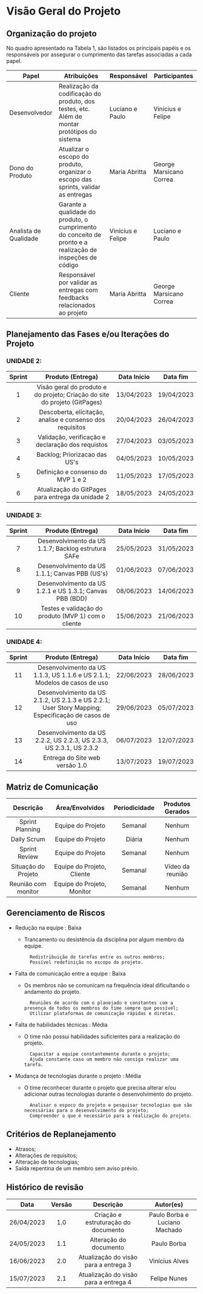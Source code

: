 # Visão Geral do Projeto

## Organização do projeto

No quadro apresentado na Tabela 1, são listados os principais papéis e os responsáveis por assegurar o cumprimento das tarefas associadas a cada papel.

|          Papel        | Atribuições | Responsável | Participantes | 
| --------------------- | --------------------------------------------------------------- | ---------------------------------------- | -------- |
|     Desenvolvedor     | Realização da codificação do produto, dos testes, etc. Além de montar protótipos do sistema | Luciano e Paulo | Vinícius e Felipe |
|    Dono do Produto    | Atualizar o escopo do produto, organizar o escopo das sprints, validar as entregas | Maria Abritta | George Marsicano Correa |
| Analista de Qualidade | Garante a qualidade do produto, o cumprimento do conceito de pronto e a  realização de inspeções de código | Vinícius e Felipe | Luciano e Paulo |
|        Cliente        | Responsável por validar as entregas com feedbacks relacionados ao projeto | Maria Abritta | George Marsicano Correa |

## Planejamento das Fases e/ou Iterações do Projeto

### UNIDADE 2:

| Sprint | Produto (Entrega) | Data Início | Data fim |
| :----: | :----------------:| :---------: | :------: |
| 1 | Visão geral do produto e do projeto; Criação do site do projeto (GitPages) | 13/04/2023 | 19/04/2023 |
| 2 | Descoberta, elicitação, analise e consenso dos requisitos | 20/04/2023 | 26/04/2023 |
| 3 | Validação, verificação e declaração dos requistos | 27/04/2023 | 03/05/2023 |
| 4 | Backlog; Priorizacao das US's | 04/05/2023 | 10/05/2023 |
| 5 | Definição e consenso do MVP 1 e 2 | 11/05/2023 | 17/05/2023 |
| 6 | Atualização do GitPages para entrega da unidade 2 | 18/05/2023 | 24/05/2023 |

### UNIDADE 3:

| Sprint | Produto (Entrega) | Data Início | Data fim |
| :----: | :----------------:| :---------: | :------: |
| 7 | Desenvolvimento da US 1.1.7; Backlog estrutura SAFe | 25/05/2023 | 31/05/2023 |
| 8 | Desenvolvimento da US 1.1.1; Canvas PBB (US's) | 01/06/2023 | 07/06/2023 |
| 9 | Desenvolvimento da US 1.2.1 e US 1.3.1; Canvas PBB (BDD) | 08/06/2023 | 14/06/2023 |
| 10 | Testes e validação do produto (MVP 1) com o cliente | 15/06/2023 | 21/06/2023 |

### UNIDADE 4:

| Sprint | Produto (Entrega) | Data Início | Data fim |
| :----: | :----------------:| :---------: | :------: |
| 11 | Desenvolvimento da US 1.1.3, US 1.1.6 e US 2.1.1; Modelos de casos de uso | 22/06/2023 | 28/06/2023 |
| 12 | Desenvolvimento da US 2.1.2, US 2.1.3 e US 2.2.1; User Story Mapping; Especificação de casos de uso  | 29/06/2023 | 05/07/2023 |
| 13 | Desenvolvimento da US 2.2.2, US 2.2.3, US 2.3.3, US 2.3.1, US 2.3.2 | 06/07/2023 | 12/07/2023 |
| 14 | Entrega do Site web versão 1.0 | 13/07/2023 | 19/07/2023 |

## Matriz de Comunicação

| Descrição | Área/Envolvidos | Periodicidade | Produtos Gerados |
| :-------: | :-------------: | :-----------: | :--------------: |
| Sprint Planning  | Equipe do Projeto | Semanal | Nenhum |
| Daily Scrum | Equipe do Projeto  | Diária | Nenhum |
| Sprint Review | Equipe do Projeto | Semanal | Nenhum |
| Situação do Projeto | Equipe do Projeto, Cliente | Semanal | Vídeo da reunião |
| Reunião com monitor | Equipe do Projeto, Monitor | Semanal | Nenhum |

## Gerenciamento de Riscos

- Redução na equipe : Baixa
    - Trancamento ou desistência da disciplina por algum membro da equipe.
        
            Redistribuição de tarefas entre os outros membros;
            Possível redefinição no escopo do projeto.

- Falta de comunicação entre a equipe : Baixa
    - Os membros não se comunicam na frequência ideal dificultando o andamento do projeto.

            Reuniões de acordo com o planejado e constantes com a presença de todos os membros do time sempre que possível;
            Utilizar plataformas de comunicação rápidas e diretas.

- Falta de habilidades técnicas : Média
    - O time não possui habilidades suficientes para a realização do projeto.
    
            Capacitar a equipe constantemente durante o projeto;
            Ajuda constante caso um membro não consiga realizar uma tarefa.

- Mudança de tecnologias durante o projeto : Média
    - O time reconhecer durante o projeto que precisa alterar e/ou adicionar outras tecnologias durante o desenvolvimento do projeto.
    
            Analisar o espoco do projeto e pesquisar tecnologias que são necessárias para o desenvolvimento do projeto;
            Compreender o que é necessário para a realização do projeto.

## Critérios de Replanejamento

- Atrasos;
- Alterações de requisitos; 
- Alteração de tecnologias; 
- Saída repentina de um membro sem aviso prévio. 

## Histórico de revisão

|  Data | Versão | Descrição | Autor(es) |
| :--------: | :----: | :---------------------------------: | :---------: |
| 26/04/2023 |  1.0   | Criação e estruturação do documento | Paulo Borba e Luciano Machado |
| 24/05/2023 |  1.1   | Alteração do documento | Paulo Borba |
| 16/06/2023 |  2.0   | Atualização do visão para a entrega 3 | Vinícius Alves |
| 15/07/2023 |  2.1   | Atualização do visão para a entrega 4 | Felipe Nunes |
